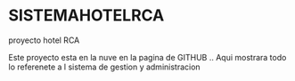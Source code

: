 SISTEMAHOTELRCA
===============

proyecto hotel RCA

Este proyecto esta en la nuve en la pagina de GITHUB .. 
Aqui mostrara todo lo referenete a l sistema de gestion y administracion 
